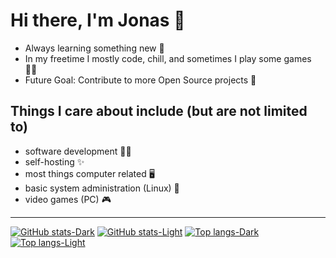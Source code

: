 # Hi there, I'm Jonas 👋

- Always learning something new 🌱
- In my freetime I mostly code, chill, and sometimes I play some games 👨‍💻
- Future Goal: Contribute to more Open Source projects 🚀

## Things I care about include (but are not limited to)

- software development 👨‍💻
- self-hosting ✨
- most things computer related 🖥️
- basic system administration (Linux) 🐧
- video games (PC) 🎮

---

[![GitHub stats-Dark](https://github-readme-stats.vercel.app/api?username=jpeterburs&include_all_commits=true&hide_title=true&show_icons=true&bg_color=24273a&text_color=cad3f5&icon_color=c6a0f6&title_color=8bd5ca#gh-dark-mode-only)](https://github.com/anuraghazra/github-readme-stats#gh-dark-mode-only)
[![GitHub stats-Light](https://github-readme-stats.vercel.app/api?username=jpeterburs&include_all_commits=true&hide_title=true&show_icons=true&bg_color=eff1f5&text_color=4c4f69&icon_color=8839ef&title_color=179299#gh-light-mode-only)](https://github.com/anuraghazra/github-readme-stats#gh-light-mode-only)
[![Top langs-Dark](https://github-readme-stats.vercel.app/api/top-langs/?username=jpeterburs&layout=compact&hide=c,html,haml,shell,css&bg_color=24273a&text_color=cad3f5&icon_color=c6a0f6&title_color=8bd5ca#gh-dark-mode-only)](https://github.com/anuraghazra/github-readme-stats#gh-dark-mode-only)
[![Top langs-Light](https://github-readme-stats.vercel.app/api/top-langs/?username=jpeterburs&layout=compact&hide=c,html,haml,shell,css&bg_color=eff1f5&text_color=4c4f69&icon_color=8839ef&title_color=179299#gh-light-mode-only)](https://github.com/anuraghazra/github-readme-stats#gh-light-mode-only)
